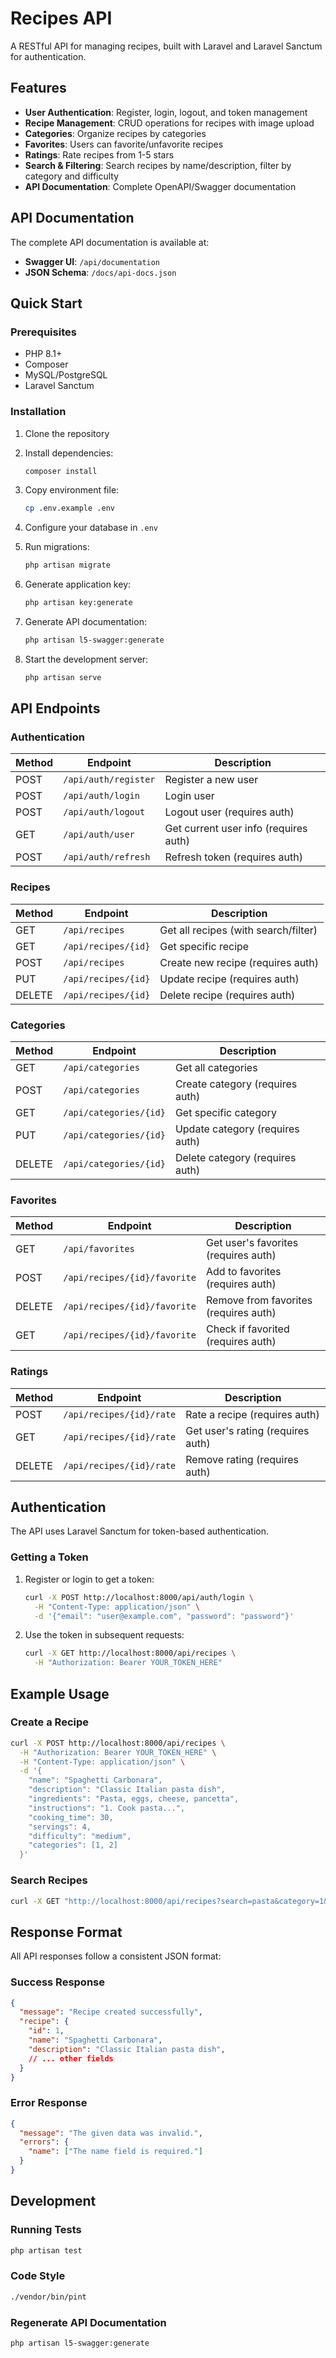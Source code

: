 # Recipes API

A RESTful API for managing recipes, built with Laravel and Laravel Sanctum for authentication.

## Features

- **User Authentication**: Register, login, logout, and token management
- **Recipe Management**: CRUD operations for recipes with image upload
- **Categories**: Organize recipes by categories
- **Favorites**: Users can favorite/unfavorite recipes
- **Ratings**: Rate recipes from 1-5 stars
- **Search & Filtering**: Search recipes by name/description, filter by category and difficulty
- **API Documentation**: Complete OpenAPI/Swagger documentation

## API Documentation

The complete API documentation is available at:
- **Swagger UI**: `/api/documentation`
- **JSON Schema**: `/docs/api-docs.json`

## Quick Start

### Prerequisites

- PHP 8.1+
- Composer
- MySQL/PostgreSQL
- Laravel Sanctum

### Installation

1. Clone the repository
2. Install dependencies:
   ```bash
   composer install
   ```

3. Copy environment file:
   ```bash
   cp .env.example .env
   ```

4. Configure your database in `.env`

5. Run migrations:
   ```bash
   php artisan migrate
   ```

6. Generate application key:
   ```bash
   php artisan key:generate
   ```

7. Generate API documentation:
   ```bash
   php artisan l5-swagger:generate
   ```

8. Start the development server:
   ```bash
   php artisan serve
   ```

## API Endpoints

### Authentication

| Method | Endpoint | Description |
|--------|----------|-------------|
| POST | `/api/auth/register` | Register a new user |
| POST | `/api/auth/login` | Login user |
| POST | `/api/auth/logout` | Logout user (requires auth) |
| GET | `/api/auth/user` | Get current user info (requires auth) |
| POST | `/api/auth/refresh` | Refresh token (requires auth) |

### Recipes

| Method | Endpoint | Description |
|--------|----------|-------------|
| GET | `/api/recipes` | Get all recipes (with search/filter) |
| GET | `/api/recipes/{id}` | Get specific recipe |
| POST | `/api/recipes` | Create new recipe (requires auth) |
| PUT | `/api/recipes/{id}` | Update recipe (requires auth) |
| DELETE | `/api/recipes/{id}` | Delete recipe (requires auth) |

### Categories

| Method | Endpoint | Description |
|--------|----------|-------------|
| GET | `/api/categories` | Get all categories |
| POST | `/api/categories` | Create category (requires auth) |
| GET | `/api/categories/{id}` | Get specific category |
| PUT | `/api/categories/{id}` | Update category (requires auth) |
| DELETE | `/api/categories/{id}` | Delete category (requires auth) |

### Favorites

| Method | Endpoint | Description |
|--------|----------|-------------|
| GET | `/api/favorites` | Get user's favorites (requires auth) |
| POST | `/api/recipes/{id}/favorite` | Add to favorites (requires auth) |
| DELETE | `/api/recipes/{id}/favorite` | Remove from favorites (requires auth) |
| GET | `/api/recipes/{id}/favorite` | Check if favorited (requires auth) |

### Ratings

| Method | Endpoint | Description |
|--------|----------|-------------|
| POST | `/api/recipes/{id}/rate` | Rate a recipe (requires auth) |
| GET | `/api/recipes/{id}/rate` | Get user's rating (requires auth) |
| DELETE | `/api/recipes/{id}/rate` | Remove rating (requires auth) |

## Authentication

The API uses Laravel Sanctum for token-based authentication.

### Getting a Token

1. Register or login to get a token:
   ```bash
   curl -X POST http://localhost:8000/api/auth/login \
     -H "Content-Type: application/json" \
     -d '{"email": "user@example.com", "password": "password"}'
   ```

2. Use the token in subsequent requests:
   ```bash
   curl -X GET http://localhost:8000/api/recipes \
     -H "Authorization: Bearer YOUR_TOKEN_HERE"
   ```

## Example Usage

### Create a Recipe

```bash
curl -X POST http://localhost:8000/api/recipes \
  -H "Authorization: Bearer YOUR_TOKEN_HERE" \
  -H "Content-Type: application/json" \
  -d '{
    "name": "Spaghetti Carbonara",
    "description": "Classic Italian pasta dish",
    "ingredients": "Pasta, eggs, cheese, pancetta",
    "instructions": "1. Cook pasta...",
    "cooking_time": 30,
    "servings": 4,
    "difficulty": "medium",
    "categories": [1, 2]
  }'
```

### Search Recipes

```bash
curl -X GET "http://localhost:8000/api/recipes?search=pasta&category=1&difficulty=medium"
```

## Response Format

All API responses follow a consistent JSON format:

### Success Response
```json
{
  "message": "Recipe created successfully",
  "recipe": {
    "id": 1,
    "name": "Spaghetti Carbonara",
    "description": "Classic Italian pasta dish",
    // ... other fields
  }
}
```

### Error Response
```json
{
  "message": "The given data was invalid.",
  "errors": {
    "name": ["The name field is required."]
  }
}
```

## Development

### Running Tests
```bash
php artisan test
```

### Code Style
```bash
./vendor/bin/pint
```

### Regenerate API Documentation
```bash
php artisan l5-swagger:generate
```

